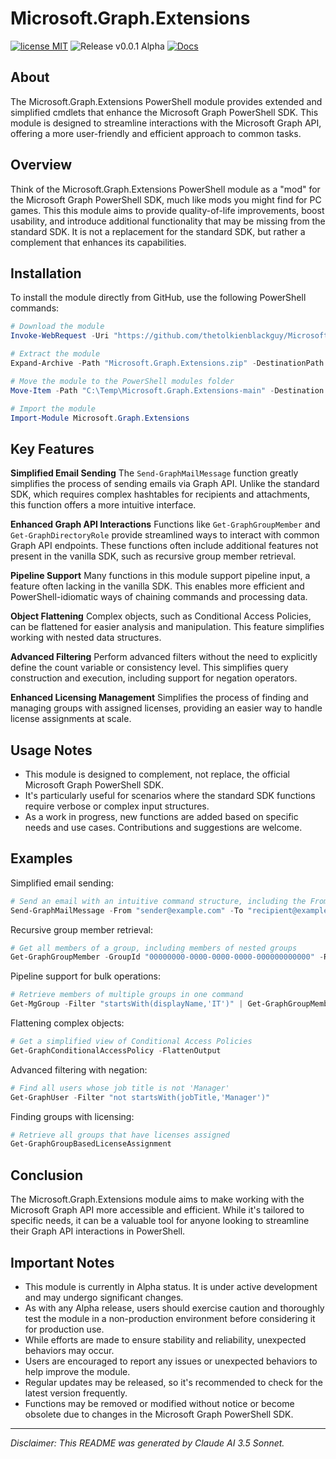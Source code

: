 # Microsoft.Graph.Extensions

[![license MIT](https://img.shields.io/badge/license-MIT-brightgreen)](https://github.com/thetolkienblackguy/Microsoft.Graph.Extensions/blob/main/LICENSE)
![Release v0.0.1 Alpha](https://img.shields.io/badge/Release-v0.0.1%20Alpha-blue)
[![Docs](https://img.shields.io/badge/Docs-GitHub-blue)](https://github.com/thetolkienblackguy/Microsoft.Graph.Extensions/tree/main/Docs)

## About

The Microsoft.Graph.Extensions PowerShell module provides extended and simplified cmdlets that enhance the Microsoft Graph PowerShell SDK. This module is designed to streamline interactions with the Microsoft Graph API, offering a more user-friendly and efficient approach to common tasks.

## Overview

Think of the Microsoft.Graph.Extensions PowerShell module as a "mod" for the Microsoft Graph PowerShell SDK, much like mods you might find for PC games. This this module aims to provide quality-of-life improvements, boost usability, and introduce additional functionality that may be missing from the standard SDK. It is not a replacement for the standard SDK, but rather a complement that enhances its capabilities.

## Installation

To install the module directly from GitHub, use the following PowerShell commands:

```powershell
# Download the module
Invoke-WebRequest -Uri "https://github.com/thetolkienblackguy/Microsoft.Graph.Extensions/archive/main.zip" -OutFile "Microsoft.Graph.Extensions.zip"

# Extract the module
Expand-Archive -Path "Microsoft.Graph.Extensions.zip" -DestinationPath "C:\Temp"

# Move the module to the PowerShell modules folder
Move-Item -Path "C:\Temp\Microsoft.Graph.Extensions-main" -Destination "$($env:PSModulePath.Split(';')[0])\Microsoft.Graph.Extensions"

# Import the module
Import-Module Microsoft.Graph.Extensions
```

## Key Features

**Simplified Email Sending**
The `Send-GraphMailMessage` function greatly simplifies the process of sending emails via Graph API. Unlike the standard SDK, which requires complex hashtables for recipients and attachments, this function offers a more intuitive interface.

**Enhanced Graph API Interactions**
Functions like `Get-GraphGroupMember` and `Get-GraphDirectoryRole` provide streamlined ways to interact with common Graph API endpoints. These functions often include additional features not present in the vanilla SDK, such as recursive group member retrieval.

**Pipeline Support**
Many functions in this module support pipeline input, a feature often lacking in the vanilla SDK. This enables more efficient and PowerShell-idiomatic ways of chaining commands and processing data.

**Object Flattening**
Complex objects, such as Conditional Access Policies, can be flattened for easier analysis and manipulation. This feature simplifies working with nested data structures.

**Advanced Filtering**
Perform advanced filters without the need to explicitly define the count variable or consistency level. This simplifies query construction and execution, including support for negation operators.

**Enhanced Licensing Management**
Simplifies the process of finding and managing groups with assigned licenses, providing an easier way to handle license assignments at scale.

## Usage Notes

- This module is designed to complement, not replace, the official Microsoft Graph PowerShell SDK.
- It's particularly useful for scenarios where the standard SDK functions require verbose or complex input structures.
- As a work in progress, new functions are added based on specific needs and use cases. Contributions and suggestions are welcome.

## Examples

Simplified email sending:
```powershell
# Send an email with an intuitive command structure, including the From address
Send-GraphMailMessage -From "sender@example.com" -To "recipient@example.com" -Subject "Hello" -Body "This is a test email."
```

Recursive group member retrieval:
```powershell
# Get all members of a group, including members of nested groups
Get-GraphGroupMember -GroupId "00000000-0000-0000-0000-000000000000" -Recursive
```

Pipeline support for bulk operations:
```powershell
# Retrieve members of multiple groups in one command
Get-MgGroup -Filter "startsWith(displayName,'IT')" | Get-GraphGroupMember
```

Flattening complex objects:
```powershell
# Get a simplified view of Conditional Access Policies
Get-GraphConditionalAccessPolicy -FlattenOutput
```

Advanced filtering with negation:
```powershell
# Find all users whose job title is not 'Manager'
Get-GraphUser -Filter "not startsWith(jobTitle,'Manager')"
```

Finding groups with licensing:
```powershell
# Retrieve all groups that have licenses assigned
Get-GraphGroupBasedLicenseAssignment
```

## Conclusion

The Microsoft.Graph.Extensions module aims to make working with the Microsoft Graph API more accessible and efficient. While it's tailored to specific needs, it can be a valuable tool for anyone looking to streamline their Graph API interactions in PowerShell.

## Important Notes

- This module is currently in Alpha status. It is under active development and may undergo significant changes.
- As with any Alpha release, users should exercise caution and thoroughly test the module in a non-production environment before considering it for production use.
- While efforts are made to ensure stability and reliability, unexpected behaviors may occur.
- Users are encouraged to report any issues or unexpected behaviors to help improve the module.
- Regular updates may be released, so it's recommended to check for the latest version frequently.
- Functions may be removed or modified without notice or become obsolete due to changes in the Microsoft Graph PowerShell SDK.


---

*Disclaimer: This README was generated by Claude AI 3.5 Sonnet.*
